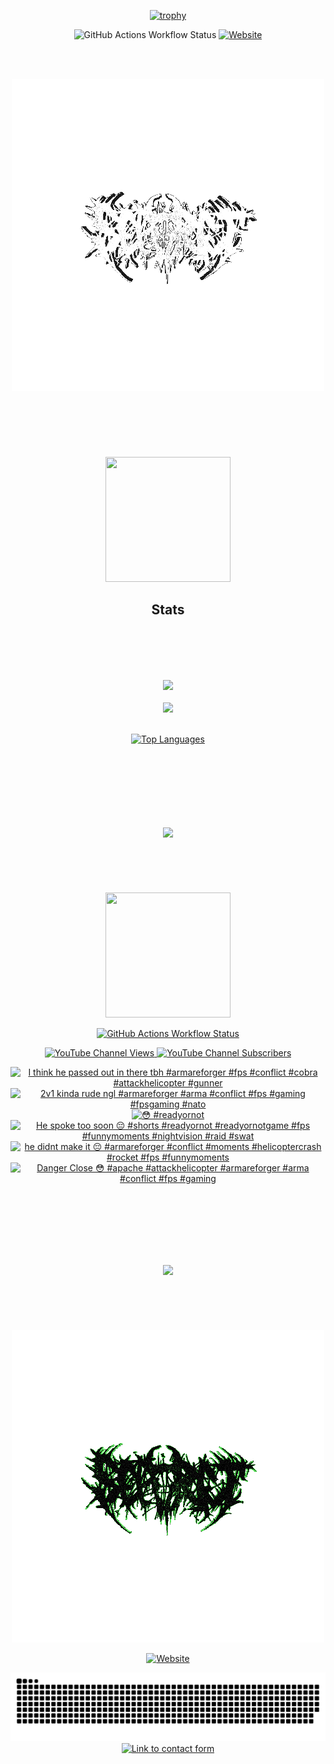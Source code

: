[COMMENT]: <TITLE*****************************************>

<div align="center">
  <a href="https://seperet.com">
    
  [![trophy](https://github-profile-trophy.vercel.app/?username=denv3rr&column=-1&no-frame=true&no-bg=true&theme=darkhub&title=-Stars,-PullRequest,-Issues,-Reviews)](https://github.com/ryo-ma/github-profile-trophy)
    
  ![GitHub Actions Workflow Status](https://img.shields.io/github/actions/workflow/status/denv3rr/denv3rr/.github%2Fworkflows%2Fyoutube-cards.yml?logoColor=CD201F&label=connections&link=https%3A%2F%2Fyoutube.com%2F%40seperet)
  </a>
  <a href="https://seperet.com">
  ![Website](https://img.shields.io/website?url=https%3A%2F%2Fseperet.com&label=seperet.com)    
  </a>  
</div>

<br></br>

[COMMENT]: <LOGO*****************************************>
<div align="center">
  <a href="https://seperet.com">
    <img src=https://github.com/denv3rr/denv3rr/blob/main/Seperet_Slam_White.gif/>
  </a>
</div>
<br></br>
<br></br>
<br></br>

[COMMENT]: <STATS*****************************************>
<div align="center">

  <img src="https://github.com/Anmol-Baranwal/Cool-GIFs-For-GitHub/assets/74038190/0b335028-1d3d-4ee5-b5b3-a373d499be7e" width="200" height="200">

  ## Stats
</div>

<br></br>
<br></br>

<div align="center">  
<div align="center">
  <a>
    <img src="https://github-profile-summary-cards.vercel.app/api/cards/profile-details?username=denv3rr&theme=transparent"/>
    <br></br>
    <img src="https://github-readme-streak-stats.herokuapp.com?user=denv3rr&theme=transparent&hide_border=true&properties=background&border=white"/>
    <br></br>
  </a>
</div>
  
[![Top Languages](https://github-readme-stats.vercel.app/api/top-langs/?username=denv3rr&hide_border=true&theme=transparent&layout=donut&langs_count=12)](https://github.com/denv3rr/github-readme-stats)
<br></br>
<br></br>
<br></br>
<br></br>

<img src="https://user-images.githubusercontent.com/74038190/212284100-561aa473-3905-4a80-b561-0d28506553ee.gif">
<br></br>
<br></br>
<br></br>

[COMMENT]: <YOUTUBE*****************************************>
<div align="center">
<a href="https://youtube.com/@seperet">
  <img src="https://media4.giphy.com/media/v1.Y2lkPTc5MGI3NjExYzdqdmlpbzIzdDM1Zm8wNnR5MW8wODVwY29tMnBjd2ltb292eXRkMiZlcD12MV9pbnRlcm5hbF9naWZfYnlfaWQmY3Q9cw/dyLmcrc0wk4dUCxp0K/giphy.webp" width="200" height="200">

  <div align="center">
    
   [COMMENT]: <CHECK-WORKFLOWS*****************************************>
   
  ![GitHub Actions Workflow Status](https://img.shields.io/github/actions/workflow/status/denv3rr/denv3rr/.github%2Fworkflows%2Fyoutube-cards.yml?logoColor=CD201F&label=connections&link=https%3A%2F%2Fyoutube.com%2F%40seperet)
  
    
  </div>
  
  ![YouTube Channel Views](https://img.shields.io/youtube/channel/views/UCATB-IqmpAn-2XHu6lxTVwg)
  <a href="https://youtube.com/@seperet">
  ![YouTube Channel Subscribers](https://img.shields.io/youtube/channel/subscribers/UCATB-IqmpAn-2XHu6lxTVwg?link=https%3A%2F%2Fyoutube.com%2F%40seperet)
  </a>
</a>
  
<!-- BEGIN YOUTUBE-CARDS -->
[![I think he passed out in there tbh #armareforger #fps #conflict #cobra #attackhelicopter #gunner](https://ytcards.demolab.com/?id=QbEg_LEZWAg&title=I+think+he+passed+out+in+there+tbh+%23armareforger+%23fps+%23conflict+%23cobra+%23attackhelicopter+%23gunner&lang=en&timestamp=1754465084&background_color=%230d1117&title_color=%23ffffff&stats_color=%23dedede&max_title_lines=1&width=250&border_radius=5 "I think he passed out in there tbh #armareforger #fps #conflict #cobra #attackhelicopter #gunner")](https://www.youtube.com/shorts/QbEg_LEZWAg)
[![2v1 kinda rude ngl #armareforger #arma #conflict #fps #gaming #fpsgaming #nato](https://ytcards.demolab.com/?id=Z0-6IwbhS7E&title=2v1+kinda+rude+ngl+%23armareforger+%23arma+%23conflict+%23fps+%23gaming+%23fpsgaming+%23nato&lang=en&timestamp=1754380261&background_color=%230d1117&title_color=%23ffffff&stats_color=%23dedede&max_title_lines=1&width=250&border_radius=5 "2v1 kinda rude ngl #armareforger #arma #conflict #fps #gaming #fpsgaming #nato")](https://www.youtube.com/shorts/Z0-6IwbhS7E)
[![😳 #readyornot](https://ytcards.demolab.com/?id=4DEnGqw83UY&title=%F0%9F%98%B3+%23readyornot&lang=en&timestamp=1754196921&background_color=%230d1117&title_color=%23ffffff&stats_color=%23dedede&max_title_lines=1&width=250&border_radius=5 "😳 #readyornot")](https://www.youtube.com/shorts/4DEnGqw83UY)
[![He spoke too soon 😔 #shorts #readyornot #readyornotgame #fps #funnymoments #nightvision #raid #swat](https://ytcards.demolab.com/?id=P2-zrr14GwU&title=He+spoke+too+soon+%F0%9F%98%94+%23shorts+%23readyornot+%23readyornotgame+%23fps+%23funnymoments+%23nightvision+%23raid+%23swat&lang=en&timestamp=1754123336&background_color=%230d1117&title_color=%23ffffff&stats_color=%23dedede&max_title_lines=1&width=250&border_radius=5 "He spoke too soon 😔 #shorts #readyornot #readyornotgame #fps #funnymoments #nightvision #raid #swat")](https://www.youtube.com/shorts/P2-zrr14GwU)
[![he didnt make it 😔 #armareforger #conflict #moments #helicoptercrash #rocket #fps #funnymoments](https://ytcards.demolab.com/?id=fXEgr8NQIR4&title=he+didnt+make+it+%F0%9F%98%94+%23armareforger+%23conflict+%23moments+%23helicoptercrash+%23rocket+%23fps+%23funnymoments&lang=en&timestamp=1754112052&background_color=%230d1117&title_color=%23ffffff&stats_color=%23dedede&max_title_lines=1&width=250&border_radius=5 "he didnt make it 😔 #armareforger #conflict #moments #helicoptercrash #rocket #fps #funnymoments")](https://www.youtube.com/shorts/fXEgr8NQIR4)
[![Danger Close 😳 #apache #attackhelicopter #armareforger #arma #conflict #fps #gaming](https://ytcards.demolab.com/?id=dZIEQm9ycjo&title=Danger+Close+%F0%9F%98%B3+%23apache+%23attackhelicopter+%23armareforger+%23arma+%23conflict+%23fps+%23gaming&lang=en&timestamp=1754110573&background_color=%230d1117&title_color=%23ffffff&stats_color=%23dedede&max_title_lines=1&width=250&border_radius=5 "Danger Close 😳 #apache #attackhelicopter #armareforger #arma #conflict #fps #gaming")](https://www.youtube.com/shorts/dZIEQm9ycjo)
<!-- END YOUTUBE-CARDS -->
<br></br>
<br></br>
<br></br>

<img src="https://user-images.githubusercontent.com/74038190/212284100-561aa473-3905-4a80-b561-0d28506553ee.gif">
<br></br>
<br></br>
<br></br>

[COMMENT]: <LOGO*****************************************>
<div align="center">
  <a href="https://seperet.com">
    <img src=https://github.com/denv3rr/denv3rr/blob/main/Seperet_NightVision_Slam.gif/>
  </a>
</div>

<a href="https://seperet.com">
  
  ![Website](https://img.shields.io/website?url=https%3A%2F%2Fseperet.com&label=seperet.com)

<a/>
  
</div>

[COMMENT]: <SNAKE*****************************************>
  <div align="center">
    <picture>
      <source media="(prefers-color-scheme: dark)" srcset="https://raw.githubusercontent.com/platane/platane/output/github-contribution-grid-snake-dark.svg">
      <source media="(prefers-color-scheme: light)" srcset="https://raw.githubusercontent.com/platane/platane/output/github-contribution-grid-snake.svg">
      <img alt="GitHub contribution grid snake animation" src="https://raw.githubusercontent.com/platane/platane/output/github-contribution-grid-snake.svg">
    </picture>
  </div>
<div align="center">
<a href="https://seperet.com/contact"><img src="https://readme-typing-svg.demolab.com?font=Sixtyfour+Convergence&size=25&duration=3000&color=F7F7F7&center=true&width=520&height=60&lines=CLICK+HERE+TO+CONTACT" alt="Link to contact form" /></a>
</div>

[COMMENT]: <LOGOS*****************************************>
[logo1]: https://github.com/denv3rr/denv3rr/blob/main/Seperet_Slam_White.gif "Seperet.com"
[logo2]: https://github.com/denv3rr/denv3rr/blob/main/Seperet_NightVision_Slam.gif "Seperet.com"
